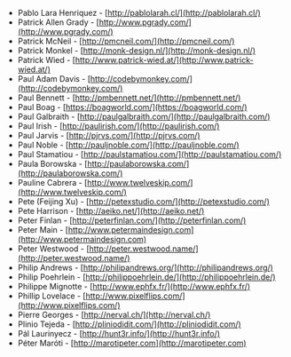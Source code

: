  * Pablo Lara Henriquez - [http://pablolarah.cl/](http://pablolarah.cl/)
 * Patrick Allen Grady - [http://www.pgrady.com/](http://www.pgrady.com/)
 * Patrick McNeil - [http://pmcneil.com/](http://pmcneil.com/)
 * Patrick Monkel - [http://monk-design.nl/](http://monk-design.nl/)
 * Patrick Wied - [http://www.patrick-wied.at/](http://www.patrick-wied.at/)
 * Paul Adam Davis - [http://codebymonkey.com/](http://codebymonkey.com/)
 * Paul Bennett - [http://pmbennett.net/](http://pmbennett.net/)
 * Paul Boag - [https://boagworld.com/](https://boagworld.com/)
 * Paul Galbraith - [http://paulgalbraith.com/](http://paulgalbraith.com/)
 * Paul Irish - [http://paulirish.com/](http://paulirish.com/)
 * Paul Jarvis - [http://pjrvs.com/](http://pjrvs.com/)
 * Paul Noble - [http://pauljnoble.com/](http://pauljnoble.com/)
 * Paul Stamatiou - [http://paulstamatiou.com/](http://paulstamatiou.com/)
 * Paula Borowska - [http://paulaborowska.com/](http://paulaborowska.com/)
 * Pauline Cabrera - [http://www.twelveskip.com/](http://www.twelveskip.com/)
 * Pete (Feijing Xu) - [http://petexstudio.com/](http://petexstudio.com/)
 * Pete Harrison - [http://aeiko.net/](http://aeiko.net/)
 * Peter Finlan - [http://peterfinlan.com/](http://peterfinlan.com/)
 * Peter Main - [http://www.petermaindesign.com](http://www.petermaindesign.com)
 * Peter Westwood - [http://peter.westwood.name/](http://peter.westwood.name/)
 * Philip Andrews - [http://philipandrews.org/](http://philipandrews.org/)
 * Philip Poehrlein - [http://philippoehrlein.de/](http://philippoehrlein.de/)
 * Philippe Mignotte - [http://www.ephfx.fr/](http://www.ephfx.fr/)
 * Phillip Lovelace - [http://www.pixelflips.com/](http://www.pixelflips.com/)
 * Pierre Georges - [http://nerval.ch/](http://nerval.ch/)
 * Plinio Tejeda - [http://pliniodidit.com/](http://pliniodidit.com/)
 * Pál Laurinyecz - [http://hunt3r.info/](http://hunt3r.info/)
 * Péter Maróti - [http://marotipeter.com](http://marotipeter.com)